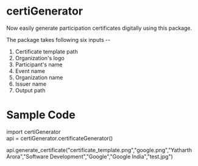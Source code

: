 # certiGenerator

Now easily generate participation certificates digitally using this package.

The package takes following six inputs --
1. Certificate template path
2. Organization's logo
3. Participant's name
4. Event name
5. Organization name
6. Issuer name
7. Output path 

# Sample Code

import certiGenerator <br />
api = certiGenerator.certificateGenerator()

api.generate_certificate("certificate_template.png","google.png","Yatharth Arora","Software Development","Google","Google India","test.jpg")
